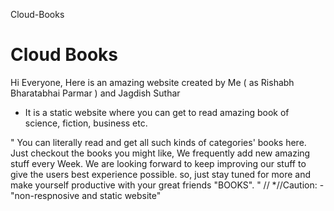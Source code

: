 Cloud-Books

# Cloud Books


Hi Everyone,
Here is an amazing website created by Me ( as Rishabh Bharatabhai Parmar ) and Jagdish Suthar
- It is a static website where you can get to read amazing book of science, fiction, business etc. 


"
 You can literally read and get all such kinds of categories' books here. 
 Just checkout the books you might like, We frequently add new amazing stuff every Week. 
 We are looking forward to keep improving our stuff to give the users best experience possible. 
 so, just stay tuned for more and make yourself productive with your great friends "BOOKS".
 "
 //
*//Caution: - "non-respnosive and static website"
